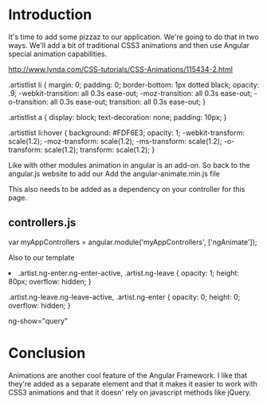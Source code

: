 # Introduction
It's time to add some pizzaz to our application. We're going to do that in two ways. We'll add a bit of traditional CSS3 animations and then use Angular special animation capabilities.

http://www.lynda.com/CSS-tutorials/CSS-Animations/115434-2.html

.artistlist li {
  margin: 0;
  padding: 0;
  border-bottom: 1px dotted black;
  opacity: .9;
    -webkit-transition: all 0.3s ease-out;
    -moz-transition: all 0.3s ease-out;
    -o-transition: all 0.3s ease-out;
    transition: all 0.3s ease-out;
}

.artistlist a {
  display: block;
  text-decoration: none;
  padding: 10px;
}

.artistlist li:hover {
  background: #FDF6E3;
  opacity: 1;
  -webkit-transform: scale(1.2);
     -moz-transform: scale(1.2);
      -ms-transform: scale(1.2);
       -o-transform: scale(1.2);
          transform: scale(1.2);
}


Like with other modules animation in angular is an add-on. So back to the angular.js website to add our 
Add the angular-animate.min.js file

This also needs to be added as a dependency on your controller for this page.

controllers.js
---------
var myAppControllers = angular.module('myAppControllers', ['ngAnimate']);


Also to our template
<li ng-animate="'animate'" class="artist cf"

.artist.ng-enter.ng-enter-active, 
.artist.ng-leave {
  opacity: 1;
  height: 80px;
  overflow: hidden;
}
 
.artist.ng-leave.ng-leave-active,
.artist.ng-enter {
  opacity: 0;
  height: 0;
  overflow: hidden;
}

ng-show="query"

Conclusion
============
Animations are another cool feature of the Angular Framework. I like that they're added as a separate element and that it makes it easier to work with CSS3 animations and that it doesn' rely on javascript methods like jQuery.
